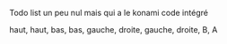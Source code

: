 Todo list un peu nul mais qui a le konami code intégré

haut, haut, bas, bas, gauche, droite, gauche, droite, B, A
